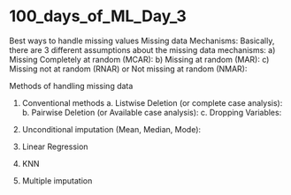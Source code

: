 # 100_days_of_ML_Day_3
Best ways to handle missing values
Missing data Mechanisms:
Basically, there are 3 different assumptions about the missing data mechanisms:
a)	Missing Completely at random (MCAR): 
b)	Missing at random (MAR): 
c)	Missing not at random (RNAR) or Not missing at random (NMAR):

Methods of handling missing data
1)	Conventional methods
a.	Listwise Deletion (or complete case analysis): 
b.	Pairwise Deletion (or Available case analysis): 
c.	Dropping Variables:

2)	Unconditional imputation (Mean, Median, Mode):
3) Linear Regression
4) KNN
5) Multiple imputation 
